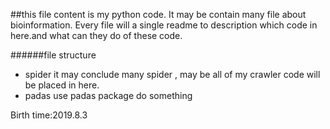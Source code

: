 ##this file content is my python code.
It may be contain many file about bioinformation.
Every file will a single readme to description which code in here.and what can they do of these code.

######file structure
- spider  it may conclude many spider , may be all of my crawler code will be placed in here.
- padas use padas package do something

Birth time:2019.8.3